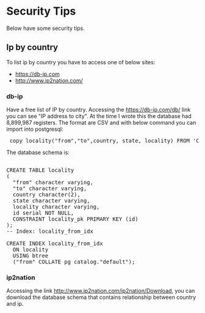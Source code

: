 # Security Tips

Below have some security tips.

## Ip by country

To list ip by country you have to access one of below sites:
 
 * https://db-ip.com
 * http://www.ip2nation.com/
 
### db-ip

Have a free list of IP by country. 
Accessing the https://db-ip.com/db/ link you can see "IP address to city". At the time I wrote this the database had 8,899,987 registers. The format are CSV and with below command you can import into postgresql:

<pre>
 copy locality("from","to",country, state, locality) FROM 'C:/temp\dbip-city-2016-11.csv' DELIMITER ',' CSV
</pre>

The database schema is:
<pre>

CREATE TABLE locality
(
  "from" character varying,
  "to" character varying,
  country character(2),
  state character varying,
  locality character varying,
  id serial NOT NULL,
  CONSTRAINT locality_pk PRIMARY KEY (id)
);
-- Index: locality_from_idx

CREATE INDEX locality_from_idx
  ON locality
  USING btree
  ("from" COLLATE pg_catalog."default");
</pre>

### ip2nation

Accessing the link http://www.ip2nation.com/ip2nation/Download, you can download the database schema that contains relationship between country and ip.
